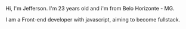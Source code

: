   Hi, I'm Jefferson. I'm 23 years old and i'm from Belo Horizonte - MG.
  
  I am a Front-end developer with javascript, aiming to become fullstack. 
  


<!---
Jefferson13t/Jefferson13t is a ✨ special ✨ repository because its `README.md` (this file) appears on your GitHub profile.
You can click the Preview link to take a look at your changes.
--->
